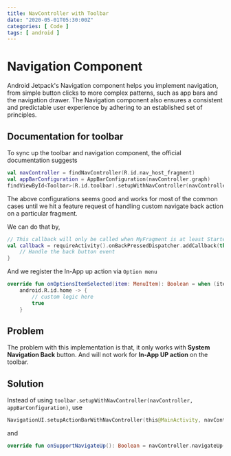 ```yaml
---
title: NavController with Toolbar
date: "2020-05-01T05:30:00Z"
categories: [ Code ]
tags: [ android ]
---
```


# Navigation Component

Android Jetpack's Navigation component helps you implement navigation, from simple button clicks to more complex patterns, such as app bars and the navigation drawer. The Navigation component also ensures a consistent and predictable user experience by adhering to an established set of principles.

## Documentation for toolbar 

To sync up the toolbar and navigation component, the official documentation suggests

``` kotlin
val navController = findNavController(R.id.nav_host_fragment)
val appBarConfiguration = AppBarConfiguration(navController.graph)
findViewById<Toolbar>(R.id.toolbar).setupWithNavController(navController, appBarConfiguration)
```

The above configurations seems good and works for most of the common cases until we hit a feature request of handling custom navigate back action on a particular fragment.

We can do that by,

``` kotlin
// This callback will only be called when MyFragment is at least Started.
val callback = requireActivity().onBackPressedDispatcher.addCallback(this) {
    // Handle the back button event
}
```

And we register the In-App up action via `Option menu`

``` kotlin
override fun onOptionsItemSelected(item: MenuItem): Boolean = when (item.itemId) {
    android.R.id.home -> {
        // custom logic here
        true
    }
```

## Problem

The problem with this implementation is that, it only works with **System Navigation Back** button. And will not work for **In-App UP action** on the toolbar.

## Solution

Instead of using `toolbar.setupWithNavController(navController, appBarConfiguration)`, use

``` kotlin
NavigationUI.setupActionBarWithNavController(this@MainActivity, navController, appBarConfiguration)
```

and 

``` kotlin
override fun onSupportNavigateUp(): Boolean = navController.navigateUp(appBarConfiguration) || super.onSupportNavigateUp()
```
